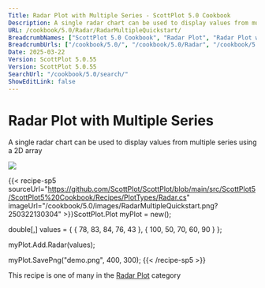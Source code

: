 ```yaml
---
Title: Radar Plot with Multiple Series - ScottPlot 5.0 Cookbook
Description: A single radar chart can be used to display values from multiple series using a 2D array
URL: /cookbook/5.0/Radar/RadarMultipleQuickstart/
BreadcrumbNames: ["ScottPlot 5.0 Cookbook", "Radar Plot", "Radar Plot with Multiple Series"]
BreadcrumbUrls: ["/cookbook/5.0/", "/cookbook/5.0/Radar", "/cookbook/5.0/Radar/RadarMultipleQuickstart"]
Date: 2025-03-22
Version: ScottPlot 5.0.55
Version: ScottPlot 5.0.55
SearchUrl: "/cookbook/5.0/search/"
ShowEditLink: false
---
```



<div class='d-flex align-items-center mt-5'>
<h1 class='me-2 text-dark my-0 border-0'>Radar Plot with Multiple Series</h1>
</div>

A single radar chart can be used to display values from multiple series using a 2D array

[![](/cookbook/5.0/images/RadarMultipleQuickstart.png?250322130304)](/cookbook/5.0/images/RadarMultipleQuickstart.png?250322130304)

{{< recipe-sp5 sourceUrl="https://github.com/ScottPlot/ScottPlot/blob/main/src/ScottPlot5/ScottPlot5%20Cookbook/Recipes/PlotTypes/Radar.cs" imageUrl="/cookbook/5.0/images/RadarMultipleQuickstart.png?250322130304" >}}ScottPlot.Plot myPlot = new();

double[,] values = {
    { 78,  83, 84, 76, 43 },
    { 100, 50, 70, 60, 90 }
};

myPlot.Add.Radar(values);

myPlot.SavePng("demo.png", 400, 300);
{{< /recipe-sp5 >}}

<div class='my-5 text-center'>This recipe is one of many in the <a href='/cookbook/5.0/Radar'>Radar Plot</a> category</div>


